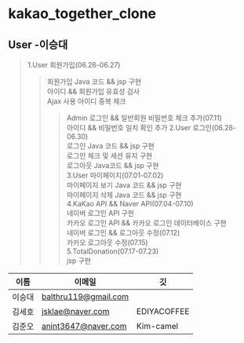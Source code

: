 kakao_together_clone
==========================

User -이승대
--------------------------
>1.User 회원가입(06.26-06.27)  
>	>회원가입 Java 코드 && jsp 구현  
>	>아이디 && 회원가입 유효성 검사  
>	>Ajax 사용 아이디 중복 체크  
>	>	>Admin 로그인 && 일반회원 비밀번호 체크 추가(07.11)  
>	>	>아이디 && 비밀번호 일치 확인 추가
>2.User 로그인(06.28-06.30)  
>	>로그인 Java 코드 && jsp 구현  
>	>로그인 체크 및 세션 유지 구현  
>	>로그아웃 Java코드 && jsp 구현  
>3.User 마이페이지(07.01-07.02)  
>	>마이페이지 보기 Java 코드 && jsp 구현  
>	>마이페이지 삭제 Java 코드 && jsp 구현  
>4.KaKao API && Naver API(07.04-07.10)  
>	>네이버 로그인 API 구현  
>	>카카오 로그인 API && 카카오 로그인 데이터베이스 구현  
>	>	>네이버 로그인 && 로그아웃 수정(07.12)  
>	>	>카카오 로그아웃 수정(07.15)  
>5.TotalDonation(07.17-07.23)  
>	>jsp 구현  



이름|이메일|깃|
---|---|---|
이승대|balthru119@gmail.com|
김세호|jsklae@naver.com|EDIYACOFFEE| 
김준오|anint3647@naver.com|Kim-camel|







